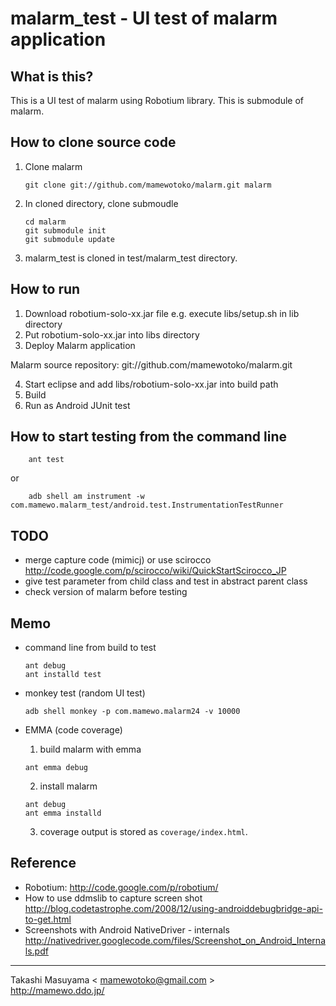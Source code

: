 malarm_test - UI test of malarm application
===============================================================================

What is this?
-------------------
This is a UI test of malarm using Robotium library. This is submodule of malarm.

How to clone source code
-------------------
1. Clone malarm

    ```
    git clone git://github.com/mamewotoko/malarm.git malarm
    ```
2. In cloned directory, clone submoudle

    ```
    cd malarm
    git submodule init
    git submodule update
    ```
3. malarm_test is cloned in test/malarm_test directory.

How to run
-------------------
1. Download robotium-solo-xx.jar file
 e.g. execute libs/setup.sh in lib directory
2. Put robotium-solo-xx.jar into libs directory
3. Deploy Malarm application

Malarm source repository: git://github.com/mamewotoko/malarm.git

4. Start eclipse and add libs/robotium-solo-xx.jar into build path
5. Build
6. Run as Android JUnit test

How to start testing from the command line
-------------------

```
    ant test
```
or

```
    adb shell am instrument -w com.mamewo.malarm_test/android.test.InstrumentationTestRunner
```
TODO
-------------------
* merge capture code (mimicj) or use scirocco
 http://code.google.com/p/scirocco/wiki/QuickStartScirocco_JP
* give test parameter from child class and test in abstract parent class
* check version of malarm before testing

Memo
-------------------
* command line from build to test

    ```
    ant debug
    ant installd test
    ```
* monkey test (random UI test)

    ```
    adb shell monkey -p com.mamewo.malarm24 -v 10000
    ```

* EMMA (code coverage)
  1. build malarm with emma

    ```
   ant emma debug 
    ```
  2. install malarm

    ```
    ant debug
    ant emma installd
    ```
  3. coverage output is stored as ```coverage/index.html```.

Reference
-------------------
- Robotium:
http://code.google.com/p/robotium/
- How to use ddmslib to capture screen shot
http://blog.codetastrophe.com/2008/12/using-androiddebugbridge-api-to-get.html
- Screenshots with Android NativeDriver - internals
http://nativedriver.googlecode.com/files/Screenshot_on_Android_Internals.pdf

----
Takashi Masuyama < mamewotoko@gmail.com >  
http://mamewo.ddo.jp/

